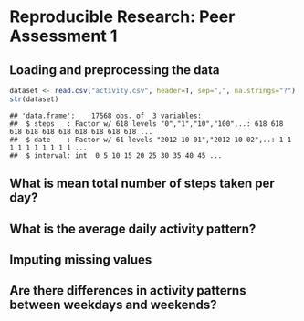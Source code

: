 # Reproducible Research: Peer Assessment 1


## Loading and preprocessing the data


```r
dataset <- read.csv("activity.csv", header=T, sep=",", na.strings="?")
str(dataset)
```

```
## 'data.frame':	17568 obs. of  3 variables:
##  $ steps   : Factor w/ 618 levels "0","1","10","100",..: 618 618 618 618 618 618 618 618 618 618 ...
##  $ date    : Factor w/ 61 levels "2012-10-01","2012-10-02",..: 1 1 1 1 1 1 1 1 1 1 ...
##  $ interval: int  0 5 10 15 20 25 30 35 40 45 ...
```



## What is mean total number of steps taken per day?



## What is the average daily activity pattern?



## Imputing missing values



## Are there differences in activity patterns between weekdays and weekends?
